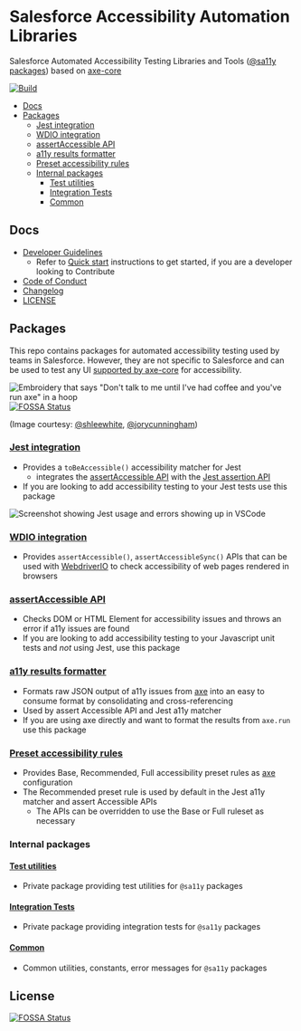 # Salesforce Accessibility Automation Libraries

Salesforce Automated Accessibility Testing Libraries and Tools ([@sa11y packages](https://www.npmjs.com/org/sa11y)) based on [axe-core][axe]

[![Build](https://circleci.com/gh/salesforce/sa11y.svg?style=svg)](https://app.circleci.com/pipelines/github/salesforce/sa11y?branch=master)

<!-- Temp disabling code cov badge due to https://github.com/salesforce/sa11y/issues/14
     Re-enable with a code cov service that works with CircleCi -->
<!-- ![Code coverage](https://github.com/salesforce/sa11y/workflows/Code%20coverage/badge.svg) -->

<!-- START doctoc generated TOC please keep comment here to allow auto update -->
<!-- DON'T EDIT THIS SECTION, INSTEAD RE-RUN doctoc TO UPDATE -->


- [Docs](#docs)
- [Packages](#packages)
  - [Jest integration](#jest-integration)
  - [WDIO integration](#wdio-integration)
  - [assertAccessible API](#assertaccessible-api)
  - [a11y results formatter](#a11y-results-formatter)
  - [Preset accessibility rules](#preset-accessibility-rules)
  - [Internal packages](#internal-packages)
    - [Test utilities](#test-utilities)
    - [Integration Tests](#integration-tests)
    - [Common](#common)

<!-- END doctoc generated TOC please keep comment here to allow auto update -->

## Docs

-   [Developer Guidelines](./CONTRIBUTING.md)
    -   Refer to [Quick start](./CONTRIBUTING.md#quick-start) instructions to get started, if you are a
        developer looking to Contribute
-   [Code of Conduct](./CODE_OF_CONDUCT.md)
-   [Changelog](./CHANGELOG.md)
-   [LICENSE](./LICENSE.txt)

## Packages

This repo contains packages for automated accessibility testing used by teams in Salesforce. However, they are not specific to Salesforce and can be used to test any UI [supported by axe-core](https://github.com/dequelabs/axe-core#supported-browsers) for accessibility.

![Embroidery that says "Don't talk to me until I've had coffee and you've run axe" in a hoop](https://github.com/salesforce/sa11y/blob/master/docs/axe.jpeg?raw=true)
[![FOSSA Status](https://app.fossa.com/api/projects/git%2Bgithub.com%2Fmohanraj-r%2Fsa11y.svg?type=shield)](https://app.fossa.com/projects/git%2Bgithub.com%2Fmohanraj-r%2Fsa11y?ref=badge_shield)
<!-- cSpell:disable -->
(Image courtesy: [@shleewhite](https://github.com/shleewhite), [@jorycunningham](https://github.com/jorycunningham))
<!-- cSpell:enable -->

### [Jest integration](./packages/jest/README.md)

-   Provides a `toBeAccessible()` accessibility matcher for Jest
    -   integrates the [assertAccessible API](./packages/assert/README.md) with the [Jest assertion API](https://jestjs.io/docs/en/using-matchers)
-   If you are looking to add accessibility testing to your Jest tests use this package

![Screenshot showing Jest usage and errors showing up in VSCode](https://github.com/salesforce/sa11y/blob/master/docs/jest.png?raw=true)

### [WDIO integration](./packages/wdio/README.md)

-   Provides `assertAccessible()`, `assertAccessibleSync()` APIs that can be used with [WebdriverIO](https://webdriver.io/) to check accessibility of web pages rendered in browsers

### [assertAccessible API](./packages/assert/README.md)

-   Checks DOM or HTML Element for accessibility issues and throws an error if a11y issues are found
-   If you are looking to add accessibility testing to your Javascript unit tests and _not_ using Jest, use this package

### [a11y results formatter](./packages/format/README.md)

-   Formats raw JSON output of a11y issues from [axe] into an easy to consume format by consolidating and cross-referencing
-   Used by assert Accessible API and Jest a11y matcher
-   If you are using axe directly and want to format the results from `axe.run` use this package

### [Preset accessibility rules](./packages/preset-rules/README.md)

-   Provides Base, Recommended, Full accessibility preset rules as [axe] configuration
-   The Recommended preset rule is used by default in the Jest a11y matcher and assert Accessible APIs
    -   The APIs can be overridden to use the Base or Full ruleset as necessary

### Internal packages

#### [Test utilities](./packages/test-utils/README.md)

-   Private package providing test utilities for `@sa11y` packages

#### [Integration Tests](./packages/test-integration/README.md)

-   Private package providing integration tests for `@sa11y` packages

#### [Common](./packages/common/README.md)

-   Common utilities, constants, error messages for `@sa11y` packages

[axe]: https://github.com/dequelabs/axe-core


## License
[![FOSSA Status](https://app.fossa.com/api/projects/git%2Bgithub.com%2Fmohanraj-r%2Fsa11y.svg?type=large)](https://app.fossa.com/projects/git%2Bgithub.com%2Fmohanraj-r%2Fsa11y?ref=badge_large)